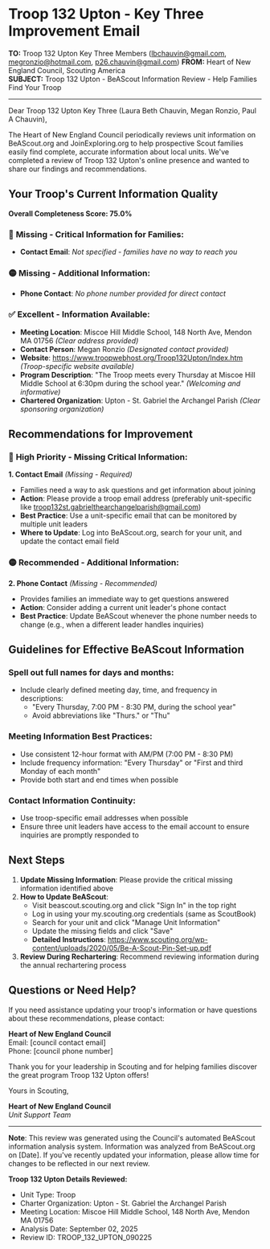 # Troop 132 Upton - Key Three Improvement Email

**TO:** Troop 132 Upton Key Three Members (lbchauvin@gmail.com, megronzio@hotmail.com, p26.chauvin@gmail.com)
**FROM:** Heart of New England Council, Scouting America  
**SUBJECT:** Troop 132 Upton - BeAScout Information Review - Help Families Find Your Troop  

---

Dear Troop 132 Upton Key Three (Laura Beth Chauvin, Megan  Ronzio, Paul A Chauvin),

The Heart of New England Council periodically reviews unit information on BeAScout.org and JoinExploring.org to help prospective Scout families easily find complete, accurate information about local units. We've completed a review of Troop 132 Upton's online presence and wanted to share our findings and recommendations.

## Your Troop's Current Information Quality

**Overall Completeness Score: 75.0%**

### 🔴 **Missing - Critical Information for Families:**
- **Contact Email**: *Not specified - families have no way to reach you*

### 🟡 **Missing - Additional Information:**
- **Phone Contact**: *No phone number provided for direct contact*

### ✅ **Excellent - Information Available:**
- **Meeting Location**: Miscoe Hill Middle School, 148 North Ave, Mendon MA 01756 *(Clear address provided)*
- **Contact Person**: Megan Ronzio *(Designated contact provided)*
- **Website**: https://www.troopwebhost.org/Troop132Upton/Index.htm *(Troop-specific website available)*
- **Program Description**: "The Troop meets every Thursday at Miscoe Hill Middle School at 6:30pm during the school year." *(Welcoming and informative)*
- **Chartered Organization**: Upton - St. Gabriel the Archangel Parish *(Clear sponsoring organization)*

## Recommendations for Improvement

### 🔴 **High Priority - Missing Critical Information:**

**1. Contact Email** *(Missing - Required)*
- Families need a way to ask questions and get information about joining
- **Action**: Please provide a troop email address (preferably unit-specific like troop132st.gabrielthearchangelparish@gmail.com)
- **Best Practice**: Use a unit-specific email that can be monitored by multiple unit leaders
- **Where to Update**: Log into BeAScout.org, search for your unit, and update the contact email field

### 🟡 **Recommended - Additional Information:**

**2. Phone Contact** *(Missing - Recommended)*
- Provides families an immediate way to get questions answered
- **Action**: Consider adding a current unit leader's phone contact
- **Best Practice**: Update BeAScout whenever the phone number needs to change (e.g., when a different leader handles inquiries)


## Guidelines for Effective BeAScout Information

### **Spell out full names for days and months:**
- Include clearly defined meeting day, time, and frequency in descriptions:
  - "Every Thursday, 7:00 PM - 8:30 PM, during the school year"
  - Avoid abbreviations like "Thurs." or "Thu"

### **Meeting Information Best Practices:**
- Use consistent 12-hour format with AM/PM (7:00 PM - 8:30 PM)
- Include frequency information: "Every Thursday" or "First and third Monday of each month"
- Provide both start and end times when possible

### **Contact Information Continuity:**
- Use troop-specific email addresses when possible
- Ensure three unit leaders have access to the email account to ensure inquiries are promptly responded to

## Next Steps

1. **Update Missing Information**: Please provide the critical missing information identified above
2. **How to Update BeAScout**: 
   - Visit beascout.scouting.org and click "Sign In" in the top right
   - Log in using your my.scouting.org credentials (same as ScoutBook)
   - Search for your unit and click "Manage Unit Information"
   - Update the missing fields and click "Save"
   - **Detailed Instructions**: https://www.scouting.org/wp-content/uploads/2020/05/Be-A-Scout-Pin-Set-up.pdf
3. **Review During Rechartering**: Recommend reviewing information during the annual rechartering process

## Questions or Need Help?

If you need assistance updating your troop's information or have questions about these recommendations, please contact:

**Heart of New England Council**  
Email: [council contact email]  
Phone: [council phone number]

Thank you for your leadership in Scouting and for helping families discover the great program Troop 132 Upton offers!

Yours in Scouting,

**Heart of New England Council**  
*Unit Support Team*

---

**Note**: This review was generated using the Council's automated BeAScout information analysis system. Information was analyzed from BeAScout.org on [Date]. If you've recently updated your information, please allow time for changes to be reflected in our next review.

**Troop 132 Upton Details Reviewed:**
- Unit Type: Troop
- Charter Organization: Upton - St. Gabriel the Archangel Parish  
- Meeting Location: Miscoe Hill Middle School, 148 North Ave, Mendon MA 01756
- Analysis Date: September 02, 2025
- Review ID: TROOP_132_UPTON_090225